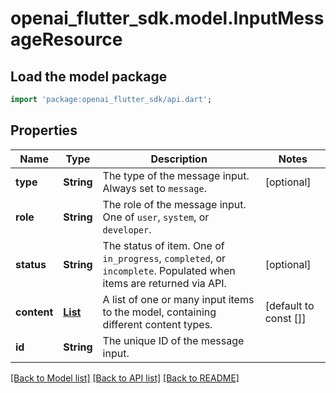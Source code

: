 # openai_flutter_sdk.model.InputMessageResource

## Load the model package
```dart
import 'package:openai_flutter_sdk/api.dart';
```

## Properties
Name | Type | Description | Notes
------------ | ------------- | ------------- | -------------
**type** | **String** | The type of the message input. Always set to `message`.  | [optional] 
**role** | **String** | The role of the message input. One of `user`, `system`, or `developer`.  | 
**status** | **String** | The status of item. One of `in_progress`, `completed`, or `incomplete`. Populated when items are returned via API.  | [optional] 
**content** | [**List<InputContent>**](InputContent.md) | A list of one or many input items to the model, containing different content  types.  | [default to const []]
**id** | **String** | The unique ID of the message input.  | 

[[Back to Model list]](../README.md#documentation-for-models) [[Back to API list]](../README.md#documentation-for-api-endpoints) [[Back to README]](../README.md)


